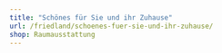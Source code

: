 ```yaml
---
title: "Schönes für Sie und ihr Zuhause"
url: /friedland/schoenes-fuer-sie-und-ihr-zuhause/
shop: Raumausstattung
---
```

